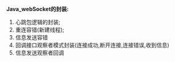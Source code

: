 **Java_webSocket的封装:**
 1. 心跳包逻辑的封装;
 2. 重连容错(新建线程);
 3. 信息发送容错
 4. 回调接口观察者模式封装(连接成功,断开连接,连接错误,收到信息)
 5. 信息发送观察者回调